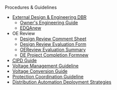 ​Procedures & Guidelines

*   [External Design &amp; Engineering <abbr title="Design Business Requirements">DBR</abbr>](https://edmppmprt1.bchydro.bc.ca/DBR/Home.htm)
    *   [Owner's Engineering Guide](https://w3ecm.bchydro.bc.ca/fglob/ViewDocumentContentBySeriesId.do?guid=%7B1059ECC4-3B1D-409B-BA0B-98B14FF8B2DF%7D)​
    *   [<abbr title="External Design Quality Assurance">EDQA</abbr><new date="2024-12-09">new</new>](https://edmppmprt1.bchydro.bc.ca/DBR/Stakeholder-Engagement/Internal/EDQA.htm)
*   OE Review
    *   [Design Review Comment Sheet<update></update>](https://hydroshare.bchydro.bc.ca/sites/de/FormServerTemplates/OE%20Review%20Comments%20Sheets.docx?d=wa5953e2514c4422b9218f4ca31ea02a0)
    *   [Design Review Evaluation Form](https://hydroshare.bchydro.bc.ca/sites/de/FormServerTemplates/Design%20Review%20Evaluation%20Form.docx?d=wfae1df42fd6a4dad9f505a643dfcab89)
    *   [OE​ Revie​w Evaluation Summary](https://hydroshare.bchydro.bc.ca/sites/de/Lists/SharedDocuments/OE%20Reviews)​
    *   [DE Project Completion Form<new date="2024-11-29">new</new>](file:///J:/Engineering/Distribution/0%20EGBC%20Filing/0%20Guidelines%20and%20References/Field%20Reviews/2024%20Field%20Review%20Job%20Aids%20and%20Instructions/General/DE%20Project%20Completion%20Confirmation%20of%20Professional%20Field%20Review%20Rev02%20-%2024-08-14.pdf)
*   ​[<abbr title="Capital Infrastructure Project Delivery">CI​​PD</abbr> Guide](https://hydroshare.bchydro.bc.ca/sites/de/Lists/SharedDocuments/DISTRIBUTION_ENGINEERING_CIPD_GUIDE_REV0_2023-06-02.pdf)
*   [Voltage Management Guideline](https://hydroshare.bchydro.bc.ca/sites/distplan/OfficialRelease/Voltage_Management_BCH-DSR-2014-1001.pdf)
*   [Voltage Conversion Guide](file:///J:/Engineering/Distribution/Voltage%20Conversion%20Related%20%20Documents/VC%20Presentation%20-%20Feb%202017)
*   [Protection Coordination Guideline](https://hydroshare.bchydro.bc.ca/sites/distplan/OfficialRelease/CircuitProtectionCoordinationGuideline_R02-BCH-DSR-2014-1002.pdf)​​
*   [Distribution Automation Deployment Strategies](https://hw.bchydro.bc.ca/basicpage/Distribution-Automation-Deployment-Strategies)
